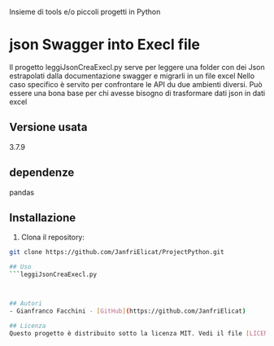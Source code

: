 Insieme di tools e/o piccoli progetti in Python

# json Swagger into Execl file
Il progetto leggiJsonCreaExecl.py serve per leggere una folder con dei Json estrapolati dalla documentazione swagger e migrarli in un file excel
Nello caso specifico è servito per confrontare le API du due ambienti diversi. 
Può essere una bona base per chi avesse bisogno di trasformare dati json in dati excel

## Versione usata
3.7.9

## dependenze 
pandas

## Installazione
1. Clona il repository:
```bash
git clone https://github.com/JanfriElicat/ProjectPython.git

## Uso
```leggiJsonCreaExecl.py



## Autori
- Gianfranco Facchini - [GitHub](https://github.com/JanfriElicat)

## Licenza
Questo progetto è distribuito sotto la licenza MIT. Vedi il file [LICENSE](https://appmaster.io/it/glossary/licenza-mit) per maggiori dettagli.
